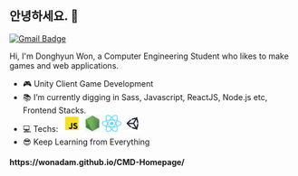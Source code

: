 ## 안녕하세요. 👋
[![Gmail Badge](https://img.shields.io/badge/-Gmail-c14438?style=flat-square&logo=Gmail&logoColor=white&link=mailto:contato.weltonf@gmail.com)](mailto:ehdgus5500@gmail.com)

Hi, I'm Donghyun Won, a Computer Engineering Student who likes to make games and web applications.

- :video_game: Unity Client Game Development
- :books: I’m currently digging in Sass, Javascript, ReactJS, Node.js etc, Frontend Stacks.
- :computer: Techs: <a href="https://developer.mozilla.org/en-US/docs/Web/JavaScript#:~:text=JavaScript%20(JS)%20is%20a%20lightweight,Apache%20CouchDB%20and%20Adobe%20Acrobat."><img height="30" src="https://github.com/wonAdam/wonAdam/blob/master/javascript.png?raw=true"></a>  <a href="https://nodejs.org/en/"><img height="30" src="https://github.com/wonAdam/wonAdam/blob/master/node.png?raw=true"></a>  <a href="https://reactjs.org/"><img height="30" src="https://github.com/wonAdam/wonAdam/blob/master/react2.png?raw=true"></a>  <a href="https://unity.com/"><img height="30" src="https://github.com/wonAdam/wonAdam/blob/master/unity2.png?raw=true"> </a>
- :sunglasses: Keep Learning from Everything


<h4>https://wonadam.github.io/CMD-Homepage/</h4>
